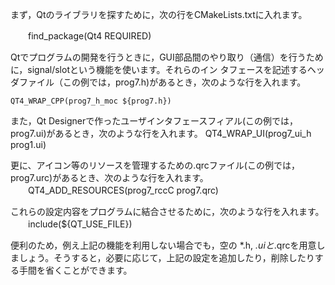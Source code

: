 
まず，Qtのライブラリを探すために，次の行をCMakeLists.txtに入れます。

　　find_package(Qt4 REQUIRED)

Qtでプログラムの開発を行うときに，GUI部品間のやり取り（通信）を行うために，signal/slotという機能を使います。それらのイン タフェースを記述するヘッダファイル（この例では，prog7.h)があるとき，次のような行を入れます。

    QT4_WRAP_CPP(prog7_h_moc ${prog7.h})

また，Qt Designerで作ったユーザインタフェースフィアル(この例では，prog7.ui)があるとき，次のような行を入れます。
   QT4_WRAP_UI(prog7_ui_h prog1.ui)

更に、アイコン等のリソースを管理するための.qrcファイル(この例では，prog7.urc)があるとき、次のような行を入れます。
　　QT4_ADD_RESOURCES(prog7_rccC prog7.qrc)

これらの設定内容をプログラムに結合させるために，次のような行を入れます。
　　include(${QT_USE_FILE})

便利のため，例え上記の機能を利用しない場合でも，空の *.h, *.uiと*.qrcを用意しましょう。そうすると，必要に応じて，上記の設定を追加したり，削除したりする手間を省くことができます。


